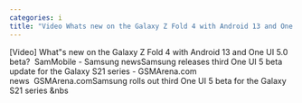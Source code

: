 ```yaml
---
categories: i
title: "Video Whats new on the Galaxy Z Fold 4 with Android 13 and One UI 50 beta  SamMobile  Samsung news"
---
```

[Video] What"s new on the Galaxy Z Fold 4 with Android 13 and One UI 5.0 beta?&nbsp;&nbsp;SamMobile - Samsung newsSamsung releases third One UI 5 beta update for the Galaxy S21 series - GSMArena.com news&nbsp;&nbsp;GSMArena.comSamsung rolls out third One UI 5 beta for the Galaxy S21 series&nbsp;&nbs